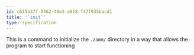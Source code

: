 ```yaml
---
id: c615b37f-0462-40e3-a918-f47f935bacd1
title: '`init`'
type: specification
---
```


This is a command to initialize the `.zamm/` directory in a way that allows the program to start functioning
